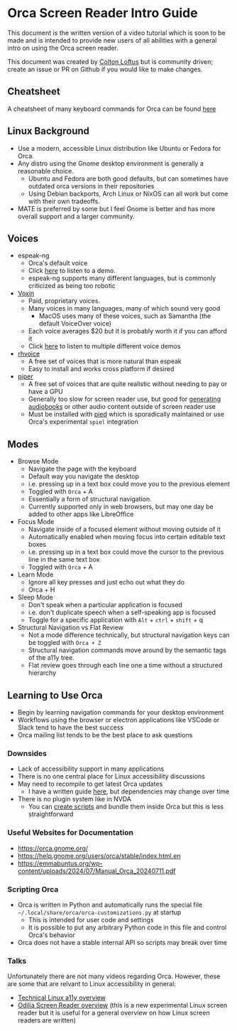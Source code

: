 # Orca Screen Reader Intro Guide

This document is the written version of a video tutorial which is soon to be made and is intended to provide new users of all abilities with a general intro on using the Orca screen reader.

This document was created by [Colton Loftus](https://github.com/C-Loftus) but is community driven; create an issue or PR on Github if you would like to make changes.

## Cheatsheet

A cheatsheet of many keyboard commands for Orca can be found [here](cheatsheet.md)

## Linux Background

- Use a modern, accessible Linux distribution like Ubuntu or Fedora for Orca.
- Any distro using the Gnome desktop environment is generally a reasonable choice. 
    - Ubuntu and Fedora are both good defaults, but can sometimes have outdated orca versions in their repositories
    - Using Debian backports, Arch Linux or NixOS can all work but come with their own tradeoffs.
- MATE is preferred by some but I feel Gnome is better and has more overall support and a larger community.

## Voices

- espeak-ng 
    - Orca's default voice
    - Click [here](https://github.com/C-Loftus/orca-intro-guide/blob/main/voices/espeak.mp3) to listen to a demo. 
    - espeak-ng supports many different languages, but is commonly criticized as being too robotic
- [Voxin](https://voxin.oralux.net/voice.php)
    - Paid, proprietary voices. 
    - Many voices in many languages, many of which sound very good
        - MacOS uses many of these voices, such as Samantha (the default VoiceOver voice)
    - Each voice averages $20 but it is probably worth it if you can afford it
    - Click [here](https://github.com/C-Loftus/orca-intro-guide/blob/main/voices/voxin/) to listen to multiple different voice demos
- [rhvoice](https://rhvoice.org/)
    - A free set of voices that is more natural than espeak
    - Easy to install and works cross platform if desired
- [piper](https://rhasspy.github.io/piper-samples/)
    - A free set of voices that are quite realistic without needing to pay or have a GPU
    - Generally too slow for screen reader use, but good for [generating audiobooks](https://github.com/C-Loftus/QuickPiperAudiobook) or other audio content outside of screen reader use
    - Must be installed with [pied](https://github.com/Elleo/pied) which is sporadically maintained or use Orca's experimental `spiel` integration

## Modes

- Browse Mode
    - Navigate the page with the keyboard
    - Default way you navigate the desktop
    - i.e. pressing up in a text box could move you to the previous element
    - Toggled with `Orca` + A
    - Essentially a form of structural navigation. 
    - Currently supported only in web browsers, but may one day be added to other apps like LibreOffice
- Focus Mode
    - Navigate inside of a focused element without moving outside of it
    - Automatically enabled when moving focus into certain editable text boxes
    - i.e. pressing up in a text box could move the cursor to the previous line in the same text box
    - Toggled with `Orca` + A
- Learn Mode
    - Ignore all key presses and just echo out what they do
    - Orca + H 
- Sleep Mode
    - Don't speak when a particular application is focused
    - i.e. don't duplicate speech when a self-speaking app is focused
    - Toggle for a specific application with `Alt` + `ctrl` + `shift` + q
- Structural Navigation vs Flat Review
    - Not a mode difference technically, but structural navigation keys can be toggled with `Orca + Z`
    - Structural navigation commands move around by the semantic tags of the a11y tree. 
    - Flat review goes through each line one a time without a structured hierarchy 

## Learning to Use Orca

- Begin by learning navigation commands for your desktop environment
- Workflows using the browser or electron applications like VSCode or Slack tend to have the best success
- Orca mailing list tends to be the best place to ask questions

### Downsides

- Lack of accessibility support in many applications
- There is no one central place for Linux accessibility discussions
- May need to recompile to get latest Orca updates
    - I have a written guide [here](https://gist.github.com/C-Loftus/5c71ebef18717a364e1ac2865a54e1e9), but dependencies may change over time
- There is no plugin system like in NVDA
    - You can [create scripts](#scripting-orca) and bundle them inside Orca but this is less straightforward

### Useful Websites for Documentation

* https://orca.gnome.org/
* https://help.gnome.org/users/orca/stable/index.html.en
* https://emmabuntus.org/wp-content/uploads/2024/07/Manual_Orca_20240711.pdf

### Scripting Orca

- Orca is written in Python and automatically runs the special file `~/.local/share/orca/orca-customizations.py` at startup
    - This is intended for user code and settings
    - It is possible to put any arbitrary Python code in this file and control Orca's behavior
- Orca does not have a stable internal API so scripts may break over time

### Talks 

Unfortunately there are not many videos regarding Orca. However, these are some that are relvant to Linux accessibility in general:

* [Technical Linux a11y overview](https://www.youtube.com/watch?v=_RQBh7UmEps)
* [Odilia Screen Reader overview](https://www.youtube.com/watch?v=8EPTDCmS7nA) (this is a new experimental Linux screen reader but it is useful for a general overview on how Linux screen readers are written)

<!-- ## Other Useful a11y content -->
<!-- * https://www.youtube.com/watch?v=xseIsaxrlXo
* https://www.youtube.com/watch?v=w9psDfEFf9c -->
<!-- * http://htmlpreview.github.io/?https://github.com/brailcom/speechd/blob/master/doc/ssip.html -->